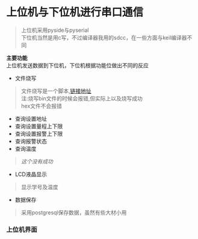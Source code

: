 # 上位机与下位机进行串口通信
>上位机采用pyside与pyserial  
下位机当然是用c写，不过编译器我用的sdcc，在一些方面与keil编译器不同  

**主要功能**  
上位机发送数据到下位机，下位机根据功能位做出不同的反应  

+ 文件烧写  
>文件烧写是一个脚本,[链接地址](https://github.com/laborer/stcflash)  
注:烧写bin文件的时候会报错,但实际上以及烧写成功  
hex文件不会报错
+ 查询设置地址
+ 查询设置量程上下限
+ 查询设置报警上下限
+ 查询报警状态
+ 查询温度  
> *这个没有成功*
+ LCD液晶显示
>显示学号及温度
+ 数据保存  
>采用postgresql保存数据，虽然有些大材小用

### 上位机界面


